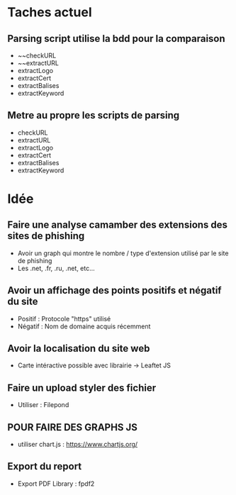 # Taches actuel

## Parsing script utilise la bdd pour la comparaison

- ~~checkURL
- ~~extractURL
- extractLogo
- extractCert
- extractBalises
- extractKeyword

## Metre au propre les scripts de parsing

- checkURL
- extractURL
- extractLogo
- extractCert
- extractBalises
- extractKeyword

# Idée

## Faire une analyse camamber des extensions des sites de phishing

- Avoir un graph qui montre le nombre / type d'extension utilisé par le site de phishing
- Les .net, .fr, .ru, .net, etc...

## Avoir un affichage des points positifs et négatif du site

- Positif : Protocole "https" utilisé
- Négatif : Nom de domaine acquis récemment

## Avoir la localisation du site web

- Carte intéractive possible avec librairie -> Leaftet JS

## Faire un upload styler des fichier

- Utiliser : Filepond


## POUR FAIRE DES GRAPHS JS 

- utiliser chart.js : https://www.chartjs.org/

## Export du report

- Export PDF Library : fpdf2